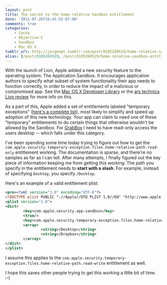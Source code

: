 ```yaml
---
layout: post
title: The secret to the home-relative Sandbox entitlement
date: '2011-07-26T16:45:55-07:00'
comments: true
categories:
    - Cocoa
    - Objective-C
    - Sandbox
    - Mac OS X
tumblr_url: http://jorgenpt.tumblr.com/post/8105269529/home-relative-sandbox-entitlement
alias: [/post/8105269529, /post/8105269529/home-relative-sandbox-entitlement]
---
```


With the launch of Lion, Apple added a new security feature to the operating system: The Application Sandbox. It encourages application authors to specify what subset of system functionality their app needs to function correctly, in order to reduce the impact of a malicious or compromised app. See the [Mac OS X Developer Library][dev-library-sandbox] or the [ars technica Lion review][ars-lion-review] for more info on this.

As a part of this, Apple added a set of entitlements labeled "temporary exceptions" ([here's a complete list](http://developer.apple.com/library/mac/#documentation/Security/Conceptual/CodeSigningGuide/ApplicationSandboxingEntitlementKeys/ApplicationSandboxingEntitlementKeys.html)), most likely to simplify and speed up adoption of this new technology. Your app can claim to need one of these "temporary" entitlements to do certain things that otherwise wouldn't be allowed by the Sandbox. For [GrabBox](http://grabbox.devsoft.no) I need to have read-only access the users desktop -- which falls under this category.

I've been spending some time today trying to figure out how to get the `com.apple.security.temporary-exception.files.home-relative-path.read-only` entitlement working. The documentation is sparse, and there're no samples as far as I can tell. After many attempts, I finally figured out the key piece of information keeping me from getting this working: The path you specify in the entitlement needs to **start with a slash**. For example, instead of specifying `Desktop`, you specify `/Desktop`.

Here's an example of a valid entitlement plist:

```xml Info.plist
<pre><?xml version="1.0" encoding="UTF-8"?>
<!DOCTYPE plist PUBLIC "-//Apple//DTD PLIST 1.0//EN" "http://www.apple.com/DTDs/PropertyList-1.0.dtd">
<plist version="1.0">
<dict>
        <key>com.apple.security.app-sandbox</key>
        <true/>
        <key>com.apple.security.temporary-exception.files.home-relative-path.read-only</key>
        <array>
                <string>/Desktop</string>
                <string>/Dropbox</string>
        </array>
</dict>
</plist>
```

I assume this applies to the `com.apple.security.temporary-exception.files.home-relative-path.read-write` entitlement as well.

I hope this saves other people trying to get this working a little bit of time. :-)

[dev-library-sandbox]: http://developer.apple.com/library/mac/documentation/General/Conceptual/MOSXAppProgrammingGuide/AppRuntime/AppRuntime.html#//apple_ref/doc/uid/TP40010543-CH2-SW7
[ars-lion-review]: http://arstechnica.com/apple/2011/07/mac-os-x-10-7.ars/9#sandboxing
